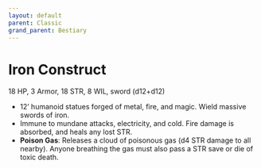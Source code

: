 ```yaml
---
layout: default
parent: Classic
grand_parent: Bestiary
---
```


# Iron Construct

18 HP, 3 Armor, 18 STR, 8 WIL, sword (d12+d12)

- 12’ humanoid statues forged of metal, fire, and magic. Wield massive swords of iron.
- Immune to mundane attacks, electricity, and cold. Fire damage is absorbed, and heals any lost STR.
- **Poison Gas**: Releases a cloud of poisonous gas (d4 STR damage to all nearby). Anyone breathing the gas must also pass a STR save or die of toxic death.
